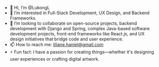 - 👋 Hi, I’m @LukongL
- 👀 I’m interested in Full-Stack Development, UX Design, and Backend Frameworks.
- 💞️ I’m looking to collaborate on open-source projects, backend development with Django and Spring, complex Java-based software development projects, front-end frameworks like React.js, and UX design initiatives that bridge code and user experience.
- 📫 How to reach me: liliane.haniel@gmail.com
- ⚡ Fun fact: I have a passion for creating things—whether it's designing user experiences or crafting digital artwork.

<!---
LukongL/LukongL is a ✨ special ✨ repository because its `README.md` (this file) appears on your GitHub profile.
You can click the Preview link to take a look at your changes.
--->
